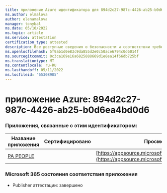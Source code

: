 ```yaml
---
title: приложение Azure идентификатора для 894d2c27-987c-4426-ab25-b0d6ea4bd0d6
ms.author: elmalova
author: elenamalova
manager: tonybal
ms.date: 05/10/2022
ms.topic: article
ms.service: attestation
certification_type: attested
description: Все доступные сведения о безопасности и соответствии требованиям для 894d2c27-987c-4426-ab25-b0d6ea4bd0d6.
ms.openlocfilehash: 5f9ab1d0e83c9da855d2e0c50ace6794c0d6014f
ms.sourcegitcommit: 0c3ca169e16a6825888669d1e8ea14f66db725bf
ms.translationtype: MT
ms.contentlocale: ru-RU
ms.lasthandoff: 05/11/2022
ms.locfileid: "65308905"
---
```

# <a name="azure-app-id-894d2c27-987c-4426-ab25-b0d6ea4bd0d6"></a>приложение Azure: 894d2c27-987c-4426-ab25-b0d6ea4bd0d6


### <a name="apps-associated-with-this-id"></a>Приложения, связанные с этим идентификатором:
| **Название приложения** | **Сертифицировано** | **Просмотр в AppSource** |
|--------------|---------------|-----------------------|
| [PA PEOPLE](../forward/WA200002948.md) |  | [https://appsource.microsoft.com/product/office/WA200002948](https://appsource.microsoft.com/product/office/WA200002948) |

### <a name="microsoft-365-app-compliance-status"></a>Microsoft 365 состояния соответствия приложения
- Publisher аттестации: завершено
